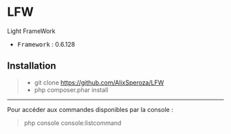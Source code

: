 # LFW
Light FrameWork

 - <kbd>Framework</kbd> : 0.6.128

Installation
----------

> - git clone https://github.com/AlixSperoza/LFW
> - php composer.phar install

----------

Pour accéder aux commandes disponibles par la console :
> php console console:listcommand